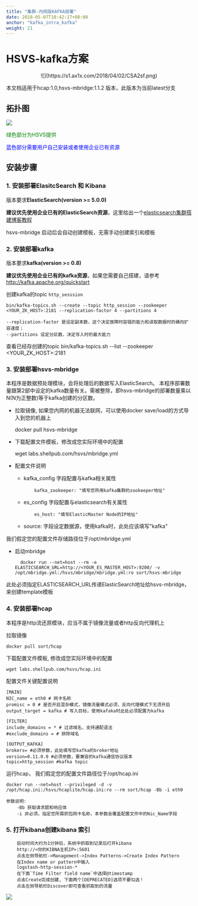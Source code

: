 ```yaml
---
title: "集群-内网版KAFKA部署"
date: 2018-05-07T10:42:17+08:00
anchor: "kafka_intra_kafka"
weight: 21
---
```



# HSVS-kafka方案


<center>![](https://s1.ax1x.com/2018/04/02/CSA2sf.png)</center>


本文档适用于hcap:1.0,hsvs-mbridge:1.1.2 版本，此版本为当前latest分支

## 拓扑图


![](https://s1.ax1x.com/2018/05/07/CU4E8I.png)

<p style="color:green">绿色部分为HSVS提供</p>
<p style="color:blue">蓝色部分需要用户自己安装或者使用企业已有资源</p>


## 安装步骤

### 1. 安装部署ElasitcSearch 和 Kibana

版本要求**ElasticSearch(version >= 5.0.0)**

**建议优先使用企业已有的ElasticSearch资源**，这里给出一个[elasticsearch集群搭建博客教程](https://blog.csdn.net/chenxun_2010/article/details/78437852)

hsvs-mbridge 启动后会自动创建模板，无需手动创建索引和模板

### 2. 安装部署kafka

版本要求**kafka(version >= 0.8)**

**建议优先使用企业已有的kafka资源**，如果您需要自己搭建，请参考<http://kafka.apache.org/quickstart>

创建kafka的topic `http_sesssion`

	
`bin/kafka-topics.sh --create --topic http_session --zookeeper <YOUR_ZK_HOST>:2181 --replication-factor 4 --partitions 4
`

	--replication-factor 是设定副本数，这个决定故障时容错的能力和读取数据时的横向扩容速度；
	--partitions 设定分区数，决定写入时的最大能力

查看已经存创建的topic
bin/kafka-topics.sh --list --zookeeper <YOUR_ZK_HOST\>:2181


### 3. 安装部署hsvs-mbridge

本程序是数据预处理模块，会将处理后的数据写入ElasticSearch。
本程序部署数量跟第2部中设定的kafka数量有关。需被整除，即hsvs-mbridge的部署数量乘以N(N为正整数)等于kafka创建的分区数。


- 拉取镜像, 如果您内网的机器无法联网，可以使用docker save/load的方式导入到您的机器上

	docker pull hsvs-mbridge


- 下载配置文件模板，修改成您实际环境中的配置

	wget labs.shellpub.com/hsvs/mbridge.yml


- 配置文件说明



  * kafka_config 字段配置与kafka相关属性

		  	kafka_zookeeper: "填写您所用kafka集群的zookeeper地址"

  * es_config 字段配置与elasticsearch有关属性

		  	es_host: "填写ElasticMaster Node的IP地址"

  * source: 字段设定数据源，使用kafka时，此处应该填写"kafka"


我们假定您的配置文件存储路径位于/opt/mbridge.yml

* 启动mbridge

		docker run --net=host --rm -e ELASTICSEARCH_URL=http://<YOUR_ES_MASTER_HOST>:9200/ -v /opt/mbridge.yml:/hsvs/mbridge/mbridge.yml:ro sort/hsvs-mbridge

此处必须指定ELASTICSEARCH_URL传递ElasticSearch地址给hsvs-mbridge，来创建template模板


### 4. 安装部署hcap

本程序是http流还原模块，应当不属于镜像流量或者http反向代理机上


拉取镜像 
	
	docker pull sort/hcap

下载配置文件模板, 修改成您实际环境中的配置

	wget labs.shellpub.com/hsvs/hcap.ini


配置文件关键配置说明

	[MAIN]
	NIC_name = eth0 # 网卡名称
	promisc = 0 # 是否开启混杂模式，镜像流量模式必须，反向代理模式下无须开启
	output_target = kafka # 写入目标，使用kafaka时此处必须配置为kafka
	
	[FILTER]
	include_domains = * # 过滤域名，支持通配语法
	#exclude_domains = # 排除域名
	
	[OUTPUT_KAFKA]
	brokers= #必须参数，此处填写您kafka的broker地址
	version=0.11.0.0 #必须参数，要兼容的kafka通信协议版本
	topic=http_session #kafka topic


运行hcap， 我们假定您的配置文件路径位于/opt/hcap.ini

	docker run --net=host --privileged -d -v /opt/hcap.ini:/hsvs/hcaplite/hcap.ini:ro --rm sort/hcap -Bb -i eth0	

	参数说明:
		-Bb 获取请求题和响应体
		-i 非必须，指定您所需抓包网卡名称，本参数会覆盖配置文件中的Nic_Name字段
		
	
### 5. 打开kibana创建kibana 索引


		启动时间大约为1分钟后，系统中抓取到记录后打开kibana  
		http://<你的KIBNA主机IP>:5601  
		点击左侧导航栏->Management->Index Patterns->Create Index Pattern
		在Index name or pattern中输入
		logstash-http-session-*
		在下面`Time Filter field name`中选择@timestamp
		点击Create完成创建, 下面两个[DEPRECATED]选项不要勾选！
		点击左侧导航栏Discover即可查看抓取到的流量

![](https://s1.ax1x.com/2018/04/05/C9b4VP.png)
	
